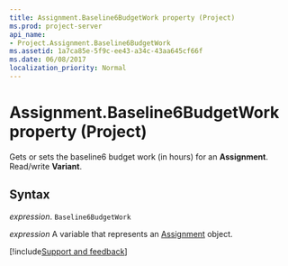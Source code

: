 ```yaml
---
title: Assignment.Baseline6BudgetWork property (Project)
ms.prod: project-server
api_name:
- Project.Assignment.Baseline6BudgetWork
ms.assetid: 1a7ca85e-5f9c-ee43-a34c-43aa645cf66f
ms.date: 06/08/2017
localization_priority: Normal
---
```



# Assignment.Baseline6BudgetWork property (Project)

Gets or sets the baseline6 budget work (in hours) for an  **Assignment**. Read/write **Variant**.


## Syntax

_expression_. `Baseline6BudgetWork`

_expression_ A variable that represents an [Assignment](./Project.Assignment.md) object.

[!include[Support and feedback](~/includes/feedback-boilerplate.md)]